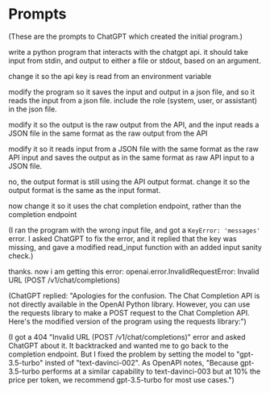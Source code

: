 # Prompts

(These are the prompts to ChatGPT which created the initial program.)

write a python program that interacts with the chatgpt api. it should take input from stdin, and output to either a file or stdout, based on an argument.

change it so the api key is read from an environment variable

modify the program so it saves the input and output in a json file, and so it reads the input from a json file. include the role (system, user, or assistant) in the json file.

modify it so the output is the raw output from the API, and the input reads a JSON file in the same format as the raw output from the API

modify it so it reads input from a JSON file with the same format as the raw API input and saves the output as in the same format as raw API input to a JSON file.

no, the output format is still using the API output format. change it so the output format is the same as the input format.

now change it so it uses the chat completion endpoint, rather than the completion endpoint

(I ran the program with the wrong input file, and got a `KeyError: 'messages'` error. I asked ChatGPT to fix the error, and it replied that the key was missing, and gave a modified read_input function with an added input sanity check.)

thanks. now i am getting this error: openai.error.InvalidRequestError: Invalid URL (POST /v1/chat/completions)

(ChatGPT replied: "Apologies for the confusion. The Chat Completion API is not directly available in the OpenAI Python library. However, you can use the requests library to make a POST request to the Chat Completion API. Here's the modified version of the program using the requests library:")

(I got a 404 "Invalid URL (POST /v1/chat/completions)" error and asked ChatGPT about it. It backtracked and wanted me to go back to the completion endpoint. But I fixed the problem by setting the model to "gpt-3.5-turbo" insted of "text-davinci-002". As OpenAPI notes, "Because gpt-3.5-turbo performs at a similar capability to text-davinci-003 but at 10% the price per token, we recommend gpt-3.5-turbo for most use cases.")
